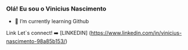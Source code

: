 ### Olá! Eu sou o Vinicius Nascimento

- 🌱 I’m currently learning Github

Link Let`s connect! :arrow_right:
[LINKEDIN] (https://www.linkedin.com/in/vinicius-nascimento-98a85b153/)

